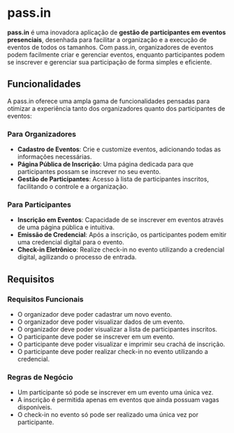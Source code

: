 # pass.in

**pass.in** é uma inovadora aplicação de **gestão de participantes em eventos presenciais**, desenhada para facilitar a organização e a execução de eventos de todos os tamanhos. Com pass.in, organizadores de eventos podem facilmente criar e gerenciar eventos, enquanto participantes podem se inscrever e gerenciar sua participação de forma simples e eficiente.

## Funcionalidades

A pass.in oferece uma ampla gama de funcionalidades pensadas para otimizar a experiência tanto dos organizadores quanto dos participantes de eventos:

### Para Organizadores

- **Cadastro de Eventos**: Crie e customize eventos, adicionando todas as informações necessárias.
- **Página Pública de Inscrição**: Uma página dedicada para que participantes possam se inscrever no seu evento.
- **Gestão de Participantes**: Acesso à lista de participantes inscritos, facilitando o controle e a organização.

### Para Participantes

- **Inscrição em Eventos**: Capacidade de se inscrever em eventos através de uma página pública e intuitiva.
- **Emissão de Credencial**: Após a inscrição, os participantes podem emitir uma credencial digital para o evento.
- **Check-in Eletrônico**: Realize check-in no evento utilizando a credencial digital, agilizando o processo de entrada.

## Requisitos

### Requisitos Funcionais

- O organizador deve poder cadastrar um novo evento.
- O organizador deve poder visualizar dados de um evento.
- O organizador deve poder visualizar a lista de participantes inscritos.
- O participante deve poder se inscrever em um evento.
- O participante deve poder visualizar e imprimir seu crachá de inscrição.
- O participante deve poder realizar check-in no evento utilizando a credencial.

### Regras de Negócio

- Um participante só pode se inscrever em um evento uma única vez.
- A inscrição é permitida apenas em eventos que ainda possuam vagas disponíveis.
- O check-in no evento só pode ser realizado uma única vez por participante.